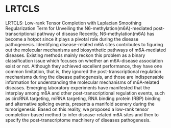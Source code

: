 # LRTCLS
LRTCLS: Low-rank Tensor Completion with Laplacian Smoothing Regularization Term for Unveiling the N6-methylation(m6A)-mediated post-transcriptional pathway of disease 
Recently, N6-methylation(m6A) has become a hotpot since it plays a pivotal role during the disease pathogenesis. Identifying disease-related m6A sites contributes to figuring out the molecular mechanisms and biosynthetic pathways of m6A-mediated diseases. Existing methods mainly reckon this problem as a binary classification issue which focuses on whether an m6A-disease association exist or not. Although they achieved excellent performance, they have one common limitation, that is, they ignored the post-transcriptional regulation mechanisms during the disease pathogenesis, and those are indispensable information for understanding the molecular mechanisms of m6A-related diseases. Emerging laboratory experiments have manifested that the interplay among m6A and other post-transcriptional regulation events, such as circRNA targeting, miRNA targeting, RNA binding protein (RBP) binding and alternative splicing events, presents a manifold scenery during the tumorigenesis. Based on this reality, we proposed a low-rank tensor completion-based method to infer disease-related m6A sites and then to specify the post-transcriptome machinery of diseases pathogenesis.
